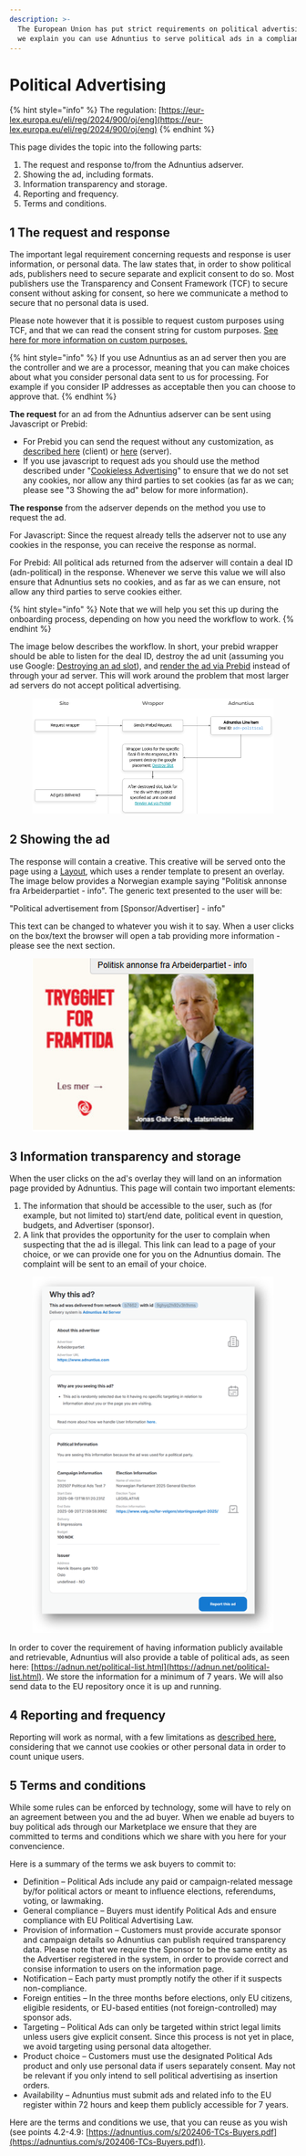 ```yaml
---
description: >-
  The European Union has put strict requirements on political advertising. Here
  we explain you can use Adnuntius to serve political ads in a compliant manner.
---
```


# Political Advertising

{% hint style="info" %}
The regulation: [https://eur-lex.europa.eu/eli/reg/2024/900/oj/eng](https://eur-lex.europa.eu/eli/reg/2024/900/oj/eng)
{% endhint %}

This page divides the topic into the following parts:&#x20;

1. The request and response to/from the Adnuntius adserver.
2. Showing the ad, including formats.&#x20;
3. Information transparency and storage.
4. Reporting and frequency.
5. Terms and conditions.

## 1 The request and response

The important legal requirement concerning requests and response is user information, or personal data. The law states that, in order to show political ads, publishers need to secure separate and explicit consent to do so. Most publishers use the Transparency and Consent Framework (TCF) to secure consent without asking for consent, so here we communicate a method to secure that no personal data is used.&#x20;

Please note however that it is possible to request custom purposes using TCF, and that we can read the consent string for custom purposes. [See here for more information on custom purposes.](https://github.com/InteractiveAdvertisingBureau/GDPR-Transparency-and-Consent-Framework/blob/master/TCFv2/IAB%20Tech%20Lab%20-%20CMP%20API%20v2.md)

{% hint style="info" %}
If you use Adnuntius as an ad server then you are the controller and we are a processor, meaning that you  can make choices about what you consider personal data sent to us for processing. For example if you consider IP addresses as acceptable then you can choose to approve that.
{% endhint %}

**The request** for an ad from the Adnuntius adserver can be sent using Javascript or Prebid:&#x20;

* For Prebid you can send the request without any customization, as [described here](https://docs.prebid.org/dev-docs/bidders/adnuntius) (client) or [here](../adnuntius-advertising/requesting-ads/prebid-server.md) (server).&#x20;
* If you use javascript to request ads you should use the method described under "[Cookieless Advertising](../adnuntius-advertising/requesting-ads/cookieless-advertising.md)" to ensure that we do not set any cookies, nor allow any third parties to set cookies (as far as we can; please see "3 Showing the ad" below for more information).&#x20;

**The response** from the adserver depends on the method you use to request the ad.&#x20;

For Javascript: Since the request already tells the adserver not to use any cookies in the response, you can receive the response as normal.&#x20;

For Prebid: All political ads returned from the adserver will contain a deal ID (adn-political) in the response. Whenever we serve this value we will also ensure that Adnuntius sets no cookies, and as far as we can ensure, not allow any third parties to serve cookies either.&#x20;

{% hint style="info" %}
Note that we will help you set this up during the onboarding process, depending on how you need the workflow to work.
{% endhint %}

The image below describes the workflow. In short, your prebid wrapper should be able to listen for the deal ID, destroy the ad unit (assuming you use Google: [Destroying an ad slot](https://developers.google.com/publisher-tag/reference#googletag.destroySlots)), and [render the ad via Prebid](https://docs.prebid.org/dev-docs/publisher-api-reference/renderAd.html) instead of through your ad server. This will work around the problem that most larger ad servers do not accept political advertising.&#x20;

<figure><img src="../.gitbook/assets/Political ads workflow prebid.png" alt=""><figcaption></figcaption></figure>

## 2 Showing the ad

The response will contain a creative. This creative will be served onto the page using a [Layout](../adnuntius-advertising/admin-ui/design/layouts.md), which uses a render template to present an overlay. The image below provides a Norwegian example saying "Politisk annonse fra Arbeiderpartiet - info". The generic text presented to the user will be:&#x20;

"Political advertisement from \[Sponsor/Advertiser] - info"

This text can be changed to whatever you wish it to say. When a user clicks on the box/text the browser will open a tab providing more information - please see the next section.&#x20;

<figure><img src="../.gitbook/assets/202508 Political Ad Example.png" alt=""><figcaption></figcaption></figure>

## 3 Information transparency and storage

When the user clicks on the ad's overlay they will land on an information page provided by Adnuntius. This page will contain two important elements:&#x20;

1. The information that should be accessible to the user, such as (for example, but not limited to) start/end date, political event in question, budgets, and Advertiser (sponsor).&#x20;
2. A link that provides the opportunity for the user to complain when suspecting that the ad is illegal. This link can lead to a page of your choice, or we can provide one for you on the Adnuntius domain. The complaint will be sent to an email of your choice.&#x20;

<figure><img src="../.gitbook/assets/202508 Political Ad Info Page.png" alt=""><figcaption></figcaption></figure>

In order to cover the requirement of having information publicly available and retrievable, Adnuntius will also provide a table of political ads, as seen here: [https://adnun.net/political-list.html](https://adnun.net/political-list.html). We store the information for a minimum of 7 years. We will also send data to the EU repository once it is up and running.

## 4 Reporting and frequency

Reporting will work as normal, with a few limitations as [described here](../adnuntius-advertising/requesting-ads/cookieless-advertising.md#what-we-cant-do-when-a-dvertising-anonymously), considering that we cannot use cookies or other personal data in order to count unique users.&#x20;

## 5 Terms and conditions

While some rules can be enforced by technology, some will have to rely on an agreement between you and the ad buyer. When we enable ad buyers to buy political ads through our Marketplace we ensure that they are committed to terms and conditions which we share with you here for your convencience.&#x20;

Here is a summary of the terms we ask buyers to commit to:&#x20;

* Definition – Political Ads include any paid or campaign-related message by/for political actors or meant to influence elections, referendums, voting, or lawmaking.
* General compliance – Buyers must identify Political Ads and ensure compliance with EU Political Advertising Law.
* Provision of information – Customers must provide accurate sponsor and campaign details so Adnuntius can publish required transparency data. Please note that we require the Sponsor to be the same entity as the Advertiser registered in the system, in order to provide correct and consise information to users on the information page.&#x20;
* Notification – Each party must promptly notify the other if it suspects non-compliance.
* Foreign entities – In the three months before elections, only EU citizens, eligible residents, or EU-based entities (not foreign-controlled) may sponsor ads.
* Targeting – Political Ads can only be targeted within strict legal limits unless users give explicit consent. Since this process is not yet in place, we avoid targeting using personal data altogether.
* Product choice – Customers must use the designated Political Ads product and only use personal data if users separately consent. May not be relevant if you only intend to sell political advertising as insertion orders.
* Availability – Adnuntius must submit ads and related info to the EU register within 72 hours and keep them publicly accessible for 7 years.

Here are the terms and conditions we use, that you can reuse as you wish (see points 4.2-4.9: [https://adnuntius.com/s/202406-TCs-Buyers.pdf](https://adnuntius.com/s/202406-TCs-Buyers.pdf)).
